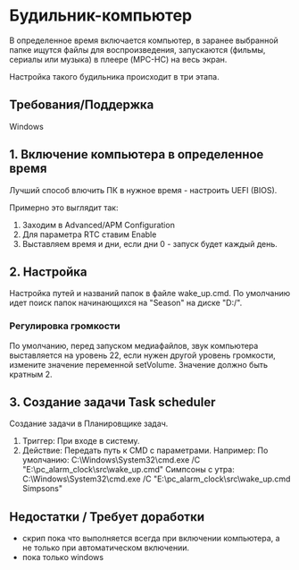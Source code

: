 # Будильник-компьютер

В определенное время включается компьютер, в заранее выбранной папке ищутся файлы для воспроизведения, запускаются (фильмы, сериалы или музыка) в плеере (MPC-HC) на весь экран.

Настройка такого будильника происходит в три этапа.

## Требования/Поддержка

Windows

## 1. Включение компьютера в определенное время

Лучший способ влючить ПК в нужное время - настроить UEFI (BIOS).

Примерно это выглядит так:
1. Заходим в Advanced/APM Configuration
2. Для параметра RTC ставим Enable
3. Выставляем время и дни, если дни 0 - запуск будет каждый день.

## 2. Настройка

Настройка путей и названий папок в файле wake_up.cmd. По умолчанию идет поиск папок начинающихся на "Season" на диске "D:/".

### Регулировка громкости

По умолчанию, перед запуском медиафайлов, звук компьютера выставляется на уровень 22, если нужен другой уровень громкости, измените значение переменной setVolume. Значение должно быть кратным 2.

## 3. Создание задачи Task scheduler

Создание задачи в Планировщике задач.

1. Триггер: При входе в систему.
2. Действие: Передать путь к CMD c параметрами.
Например:
По умолчанию: C:\Windows\System32\cmd.exe /C "E:\pc_alarm_clock\src\wake_up.cmd"
Симпсоны с утра: C:\Windows\System32\cmd.exe /C "E:\pc_alarm_clock\src\wake_up.cmd Simpsons"

## Недостатки / Требует доработки

- скрип пока что выполняется всегда при включении компьютера, а не только при автоматическом включении.
- пока только windows

